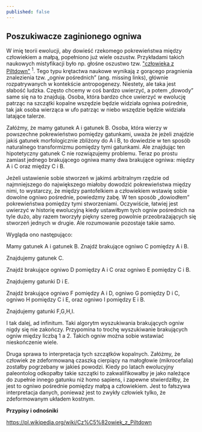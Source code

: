 ```yaml
---
published: false
---
```

## Poszukiwacze zaginionego ogniwa

W imię teorii ewolucji, aby dowieść rzekomego pokrewieństwa między człowiekiem a małpą, popełniono już wiele oszustw. Przykładami takich naukowych mistyfikacji było np. głośne oszustwo tzw. ["człowieka z Piltdown"](https://pl.wikipedia.org/wiki/Cz%C5%82owiek_z_Piltdown) <sup>1</sup>. Tego typu krętactwa naukowe wynikają z gorącego pragnienia znalezienia tzw. „ogniw pośrednich” (ang. missing links), głównie rozpatrywanych w kontekście antropogenezy. Niestety, ale taka jest słabość ludzka. Często chcemy w coś bardzo uwierzyć, a potem „dowody” same się na to znajdują. Osoba, która bardzo chce uwierzyć w ewolucję patrząc na szczątki kopalne wszędzie będzie widziała ogniwa pośrednie, tak jak osoba wierząca w ufo patrząc w niebo wszędzie będzie widziała latające talerze.

Załóżmy, że mamy gatunek A i gatunek B. Osoba, która wierzy w powszechne pokrewieństwo pomiędzy gatunkami, uważa że jeżeli znajdzie jakiś gatunek morfologicznie zbliżony do A i B, to dowiedzie w ten sposób naturalnego transformizmu pomiędzy tymi gatunkami. Ale znajdując ten hipotetyczny gatunek C nie rozwiązujemy problemu. Teraz po prostu zamiast jednego brakującego ogniwa mamy dwa brakujące ogniwa: między A i C oraz między C i B.

Jeżeli ustawienie sobie stworzeń w jakimś arbitralnym rzędzie od najmniejszego do największego miałoby dowodzić pokrewieństwa między nimi, to wystarczy, że między pantofelkiem a człowiekiem wstawię sobie dowolne ogniwo pośrednie, powiedzmy żabę. W ten sposób „dowiodłem” pokrewieństwa pomiędzy tymi stworzeniami. Oczywiście, łatwiej jest uwierzyć w historię ewolucyjną kiedy ustawiłbym tych ogniw pośrednich na tyle dużo, aby razem tworzyły piękny szereg powolnie przeobrażających się stworzeń jednych w drugie. Ale rozumowanie pozostaje takie samo.

Wygląda ono następująco:

Mamy gatunek A i gatunek B. Znajdź brakujące ogniwo C pomiędzy A i B.

Znajdujemy gatunek C.

Znajdź brakujące ogniwo D pomiędzy A i C oraz ogniwo E pomiędzy C i B.

Znajdujemy gatunki D i E.

Znajdź brakujące ogniwo F pomiędzy A i D, ogniwo G pomiędzy D i C, ogniwo H pomiędzy C i E, oraz ogniwo I pomiędzy E i B.

Znajdujemy gatunki F,G,H,I.

I tak dalej, ad infinitum. Taki algorytm wyszukiwania brakujących ogniw nigdy się nie zakończy. Przypomina to trochę wyszukiwanie brakujących ogniw między liczbą 1 a 2. Takich ogniw można sobie wstawiać nieskończenie wiele.

Druga sprawa to interpretacja tych szczątków kopalnych. Załóżmy, że człowiek ze zdeformowaną czaszką cierpiący na  małogłowie (mikrocefalia) zostałby pogrzebany w jakieś powodzi. Kiedy po latach ewolucyjny paleontolog odkopałby takie szczątki to zakwalifikowałby je jako należące do zupełnie innego gatunku niż homo sapiens, i zapewne stwierdziłby, że jest to ogniwo pośrednie pomiędzy małpą a człowiekiem. Jest to fałszywa interpretacja danych, ponieważ jest to zwykły człowiek tylko, że zdeformowanym układem kostnym.

**Przypisy i odnośniki**

https://pl.wikipedia.org/wiki/Cz%C5%82owiek_z_Piltdown